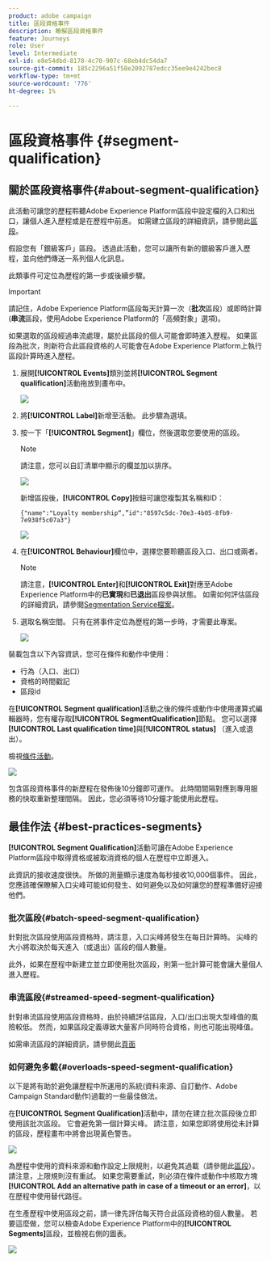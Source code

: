 ```yaml
---
product: adobe campaign
title: 區段資格事件
description: 瞭解區段資格事件
feature: Journeys
role: User
level: Intermediate
exl-id: e8e54dbd-8178-4c70-907c-68eb4dc54da7
source-git-commit: 185c2296a51f58e2092787edcc35ee9e4242bec8
workflow-type: tm+mt
source-wordcount: '776'
ht-degree: 1%

---
```


# 區段資格事件 {#segment-qualification}

## 關於區段資格事件{#about-segment-qualification}

此活動可讓您的歷程聆聽Adobe Experience Platform區段中設定檔的入口和出口，讓個人進入歷程或是在歷程中前進。 如需建立區段的詳細資訊，請參閱此[區段](../segment/about-segments.md)。

假設您有「銀級客戶」區段。 透過此活動，您可以讓所有新的銀級客戶進入歷程，並向他們傳送一系列個人化訊息。

此類事件可定位為歷程的第一步或後續步驟。

>[!IMPORTANT]
>
>請記住，Adobe Experience Platform區段每天計算一次（**批次**&#x200B;區段）或即時計算(**串流**&#x200B;區段，使用Adobe Experience Platform的「高頻對象」選項)。
>
>如果選取的區段經過串流處理，屬於此區段的個人可能會即時進入歷程。 如果區段為批次，則新符合此區段資格的人可能會在Adobe Experience Platform上執行區段計算時進入歷程。


1. 展開&#x200B;**[!UICONTROL Events]**&#x200B;類別並將&#x200B;**[!UICONTROL Segment qualification]**&#x200B;活動拖放到畫布中。

   ![](../assets/segment5.png)

1. 將&#x200B;**[!UICONTROL Label]**&#x200B;新增至活動。 此步驟為選填。

1. 按一下「**[!UICONTROL Segment]**」欄位，然後選取您要使用的區段。

   >[!NOTE]
   >
   >請注意，您可以自訂清單中顯示的欄並加以排序。

   ![](../assets/segment6.png)

   新增區段後，**[!UICONTROL Copy]**&#x200B;按鈕可讓您複製其名稱和ID：

   `{"name":"Loyalty membership“,”id":"8597c5dc-70e3-4b05-8fb9-7e938f5c07a3"}`

   ![](../assets/segment-copy.png)

1. 在&#x200B;**[!UICONTROL Behaviour]**&#x200B;欄位中，選擇您要聆聽區段入口、出口或兩者。

   >[!NOTE]
   >
   >請注意，**[!UICONTROL Enter]**&#x200B;和&#x200B;**[!UICONTROL Exit]**&#x200B;對應至Adobe Experience Platform中的&#x200B;**已實現**&#x200B;和&#x200B;**已退出**&#x200B;區段參與狀態。 如需如何評估區段的詳細資訊，請參閱[Segmentation Service檔案](https://experienceleague.adobe.com/docs/experience-platform/segmentation/tutorials/evaluate-a-segment.html?lang=en#interpret-segment-results)。

1. 選取名稱空間。 只有在將事件定位為歷程的第一步時，才需要此專案。

   ![](../assets/segment7.png)

裝載包含以下內容資訊，您可在條件和動作中使用：

* 行為（入口、出口）
* 資格的時間戳記
* 區段id

在&#x200B;**[!UICONTROL Segment qualification]**&#x200B;活動之後的條件或動作中使用運算式編輯器時，您有權存取&#x200B;**[!UICONTROL SegmentQualification]**&#x200B;節點。 您可以選擇&#x200B;**[!UICONTROL Last qualification time]**&#x200B;與&#x200B;**[!UICONTROL status]** （進入或退出）。

檢視[條件活動](../building-journeys/condition-activity.md#about_condition)。

![](../assets/segment8.png)

包含區段資格事件的新歷程在發佈後10分鐘即可運作。 此時間間隔對應到專用服務的快取重新整理間隔。 因此，您必須等待10分鐘才能使用此歷程。

## 最佳作法 {#best-practices-segments}

**[!UICONTROL Segment Qualification]**&#x200B;活動可讓在Adobe Experience Platform區段中取得資格或被取消資格的個人在歷程中立即進入。

此資訊的接收速度很快。 所做的測量顯示速度為每秒接收10,000個事件。 因此，您應該確保瞭解入口尖峰可能如何發生、如何避免以及如何讓您的歷程準備好迎接他們。

### 批次區段{#batch-speed-segment-qualification}

針對批次區段使用區段資格時，請注意，入口尖峰將發生在每日計算時。 尖峰的大小將取決於每天進入（或退出）區段的個人數量。

此外，如果在歷程中新建立並立即使用批次區段，則第一批計算可能會讓大量個人進入歷程。

### 串流區段{#streamed-speed-segment-qualification}

針對串流區段使用區段資格時，由於持續評估區段，入口/出口出現大型峰值的風險較低。 然而，如果區段定義導致大量客戶同時符合資格，則也可能出現峰值。

如需串流區段的詳細資訊，請參閱此[頁面](https://experienceleague.adobe.com/docs/experience-platform/segmentation/api/streaming-segmentation.html#api)

### 如何避免多載{#overloads-speed-segment-qualification}

以下是將有助於避免讓歷程中所運用的系統(資料來源、自訂動作、Adobe Campaign Standard動作)過載的一些最佳做法。

在&#x200B;**[!UICONTROL Segment Qualification]**&#x200B;活動中，請勿在建立批次區段後立即使用該批次區段。 它會避免第一個計算尖峰。 請注意，如果您即將使用從未計算的區段，歷程畫布中將會出現黃色警告。

![](../assets/segment-error.png)

為歷程中使用的資料來源和動作設定上限規則，以避免其過載（請參閱此[區段](../api/capping.md)）。 請注意，上限規則沒有重試。 如果您需要重試，則必須在條件或動作中核取方塊&#x200B;**[!UICONTROL Add an alternative path in case of a timeout or an error]**，以在歷程中使用替代路徑。

在生產歷程中使用區段之前，請一律先評估每天符合此區段資格的個人數量。 若要這麼做，您可以檢查Adobe Experience Platform中的&#x200B;**[!UICONTROL Segments]**&#x200B;區段，並檢視右側的圖表。

![](../assets/segment-overload.png)
